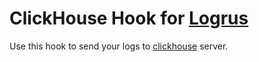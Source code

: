 # ClickHouse Hook for [Logrus](https://github.com/sirupsen/logrus)

Use this hook to send your logs to [clickhouse](https://clickhouse.yandex/) server.
